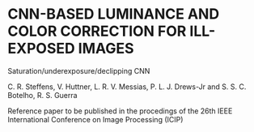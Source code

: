 # CNN-BASED LUMINANCE AND COLOR CORRECTION FOR ILL-EXPOSED IMAGES
Saturation/underexposure/declipping CNN

C. R. Steffens, V. Huttner, L. R. V. Messias, P. L. J. Drews-Jr and S. S. C. Botelho, R. S. Guerra

Reference paper to be published in the procedings of the 26th IEEE International Conference on Image Processing (ICIP)

